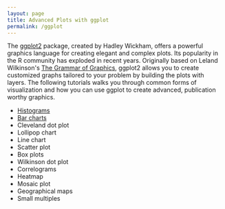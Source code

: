 ```yaml
---
layout: page
title: Advanced Plots with ggplot
permalink: /ggplot
---
```


The [ggplot2](https://cran.r-project.org/web/packages/ggplot2/index.html) package, created by Hadley Wickham, offers a powerful graphics language for creating elegant and complex plots. Its popularity in the R community has exploded in recent years. Originally based on Leland Wilkinson's [The Grammar of Graphics](https://www.amazon.com/Grammar-Graphics-Statistics-Computing/dp/0387245448/ref=sr_1_1?ie=UTF8&qid=1468184428&sr=8-1&keywords=grammar+of+graphics), ggplot2 allows you to create customized graphs tailored to your problem by building the plots with layers. The following tutorials walks you through common forms of visualization and how you can use ggplot to create advanced, publication worthy graphics.

- [Histograms](histograms)
- [Bar charts](barcharts)
- Cleveland dot plot
- Lollipop chart
- Line chart
- Scatter plot
- Box plots
- Wilkinson dot plot
- Correlograms
- Heatmap
- Mosaic plot
- Geographical maps
- Small multiples
